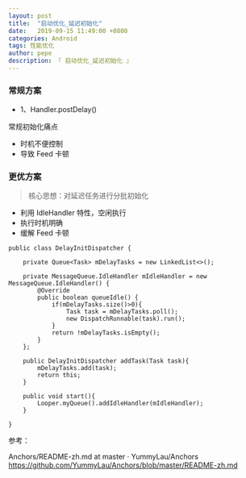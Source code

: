 ```yaml
---
layout: post
title:  "启动优化_延迟初始化"
date:   2019-09-15 11:49:00 +0800
categories: Android
tags: 性能优化
author: pepe
description: 『 启动优化_延迟初始化 』
---
```


### **常规方案**

* 1、Handler.postDelay()

常规初始化痛点

* 时机不便控制
* 导致 Feed 卡顿


### **更优方案**

> 核心思想：对延迟任务进行分批初始化

* 利用 IdleHandler 特性，空闲执行
* 执行时机明确
* 缓解 Feed 卡顿

```
public class DelayInitDispatcher {

    private Queue<Task> mDelayTasks = new LinkedList<>();

    private MessageQueue.IdleHandler mIdleHandler = new MessageQueue.IdleHandler() {
        @Override
        public boolean queueIdle() {
            if(mDelayTasks.size()>0){
                Task task = mDelayTasks.poll();
                new DispatchRunnable(task).run();
            }
            return !mDelayTasks.isEmpty();
        }
    };

    public DelayInitDispatcher addTask(Task task){
        mDelayTasks.add(task);
        return this;
    }

    public void start(){
        Looper.myQueue().addIdleHandler(mIdleHandler);
    }

}
```



参考：

Anchors/README-zh.md at master · YummyLau/Anchors
https://github.com/YummyLau/Anchors/blob/master/README-zh.md














































